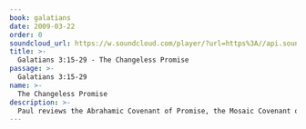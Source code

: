 ```yaml
---
book: galatians
date: 2009-03-22
order: 0
soundcloud_url: https://w.soundcloud.com/player/?url=https%3A//api.soundcloud.com/tracks/
title: >-
  Galatians 3:15-29 - The Changeless Promise
passage: >-
  Galatians 3:15-29
name: >-
  The Changeless Promise
description: >-
  Paul reviews the Abrahamic Covenant of Promise, the Mosaic Covenant of Law, and the New Testament Covenant of Grace/Faith and the purpose of each in salvation.
---
```


